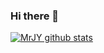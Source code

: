 ### Hi there 👋

<!--
**MrJY/MrJY** is a ✨ _special_ ✨ repository because its `README.md` (this file) appears on your GitHub profile.

Here are some ideas to get you started:

- 🔭 I’m currently working on ...
- 🌱 I’m currently learning ...
- 👯 I’m looking to collaborate on ...
- 🤔 I’m looking for help with ...
- 💬 Ask me about ...rJY
- 📫 How to reach me: ...
- 😄 Pronouns: ...
- ⚡ Fun fact: ...
-->
[![MrJY github stats](https://github-readme-stats.vercel.app/api?username=MrJY)](https://github.com/MrJY/github-readme-stats)
